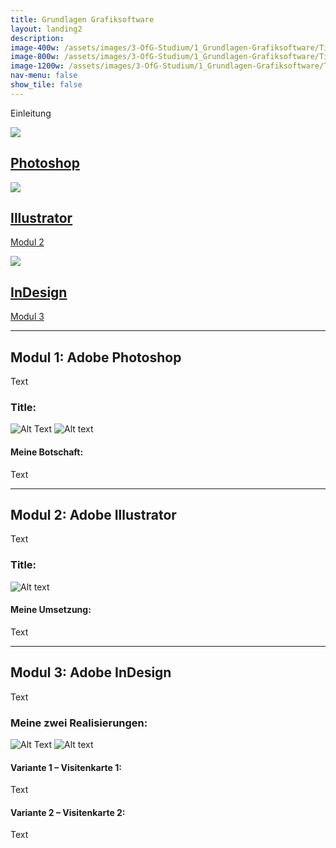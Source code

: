 ```yaml
---
title: Grundlagen Grafiksoftware
layout: landing2
description: 
image-400w: /assets/images/3-OfG-Studium/1_Grundlagen-Grafiksoftware/Title-Grundlagen-Grafiksoftware-400w.jpg
image-800w: /assets/images/3-OfG-Studium/1_Grundlagen-Grafiksoftware/Title-Grundlagen-Grafiksoftware-800w.jpg
image-1200w: /assets/images/3-OfG-Studium/1_Grundlagen-Grafiksoftware/Title-Grundlagen-Grafiksoftware-1200w.jpg
nav-menu: false
show_tile: false
---
```


<!-- One -->
<section id="Einleitung Grundlagen Garfiksoftware">
  <p>Einleitung</p>
</section>

<!-- Two -->
<section class="bricks">
	<article class="style1">
		<span class="image">
			<img 
        src="{{ 'assets/images/3-OfG-Studium/2_Ai-Masterclass/Ai-Masterclass_Modul-01-1080w.jpg' | relative_url }}" 
        srcset="
            {{ 'assets/images/3-OfG-Studium/2_Ai-Masterclass/Ai-Masterclass_Modul-01-400w.jpg' | relative_url }} 400w
            , {{ 'assets/images/3-OfG-Studium/2_Ai-Masterclass/Ai-Masterclass_Modul-01-800w.jpg' | relative_url }} 800w
            , {{ 'assets/images/3-OfG-Studium/2_Ai-Masterclass/Ai-Masterclass_Modul-01-1080w.jpg' | relative_url }} 1080w
        "
        sizes="20vw"
      >
		</span>
		<a href="#modul-1">
			<h2>Photoshop</h2>
		</a>
	</article>
	<article class="style2">
		<span class="image">
			<img 
        src="{{ 'assets/images/3-OfG-Studium/2_Ai-Masterclass/Ai-Masterclass_Modul-02-1080w.jpg' | relative_url }}" 
        srcset="
            {{ 'assets/images/3-OfG-Studium/2_Ai-Masterclass/Ai-Masterclass_Modul-02-400w.jpg' | relative_url }} 400w
            , {{ 'assets/images/3-OfG-Studium/2_Ai-Masterclass/Ai-Masterclass_Modul-02-800w.jpg' | relative_url }} 800w
            , {{ 'assets/images/3-OfG-Studium/2_Ai-Masterclass/Ai-Masterclass_Modul-02-1080w.jpg' | relative_url }} 1080w
        "
        sizes="20vw"
      >
		</span>
		<a href="#modul-2">
			<h2>Illustrator</h2>
			<div class="content">
				<p>Modul 2</p>
			</div>
		</a>
	</article>
	<article class="style3">
		<span class="image">
			<img 
        src="{{ 'assets/images/3-OfG-Studium/2_Ai-Masterclass/Ai-Masterclass_Modul-03-1080w.jpg' | relative_url }}" 
        srcset="
            {{ 'assets/images/3-OfG-Studium/2_Ai-Masterclass/Ai-Masterclass_Modul-03-400w.jpg' | relative_url }} 400w
            , {{ 'assets/images/3-OfG-Studium/2_Ai-Masterclass/Ai-Masterclass_Modul-03-800w.jpg' | relative_url }} 800w
            , {{ 'assets/images/3-OfG-Studium/2_Ai-Masterclass/Ai-Masterclass_Modul-03-1080w.jpg' | relative_url }} 1080w
        "
        sizes="20vw"
      >
		</span>
		<a href="#modul-3">
			<h2>InDesign</h2>
			<div class="content">
				<p>Modul 3</p>
			</div>
		</a>
	</article>
</section>
<hr />

<!-- Three -->
<section id="modul-1" class="anchor">
  <h2>Modul 1: Adobe Photoshop</h2>
  <p>Text</p>
  <h3 style="text-align: left;">Title:</h3>
  <image-compare class="image image__center" data-position="center center">
      <img 
        slot="image-1" 
        alt="Alt Text" 
        src="{% link /assets/images/3-OfG-Studium/1_Grundlagen-Grafiksoftware/Grundlagen-Grafiksoftware_Modul-01_Bildmontage-OzeanMuell-1200w.jpg %}" 
        srcset="
            {% link /assets/images/3-OfG-Studium/1_Grundlagen-Grafiksoftware/Grundlagen-Grafiksoftware_Modul-01_Bildmontage-OzeanMuell-100w.jpg %} 100w
            , {% link /assets/images/3-OfG-Studium/1_Grundlagen-Grafiksoftware/Grundlagen-Grafiksoftware_Modul-01_Bildmontage-OzeanMuell-400w.jpg %} 400w
            , {% link /assets/images/3-OfG-Studium/1_Grundlagen-Grafiksoftware/Grundlagen-Grafiksoftware_Modul-01_Bildmontage-OzeanMuell-800w.jpg %} 800w
            , {% link /assets/images/3-OfG-Studium/1_Grundlagen-Grafiksoftware/Grundlagen-Grafiksoftware_Modul-01_Bildmontage-OzeanMuell-1200w.jpg %} 1200w
        "
        sizes="80vw"
      />
      <img 
        slot="image-2" 
        alt="Alt text" 
        src="{% link /assets/images/3-OfG-Studium/1_Grundlagen-Grafiksoftware/Grundlagen-Grafiksoftware_Modul-01_Bildmontage-OzeanMuell-Mockup-1200w.jpg %}" 
        srcset="
            {% link /assets/images/3-OfG-Studium/1_Grundlagen-Grafiksoftware/Grundlagen-Grafiksoftware_Modul-01_Bildmontage-OzeanMuell-Mockup-100w.jpg %} 100w
            , {% link /assets/images/3-OfG-Studium/1_Grundlagen-Grafiksoftware/Grundlagen-Grafiksoftware_Modul-01_Bildmontage-OzeanMuell-Mockup-400w.jpg %} 400w
            , {% link /assets/images/3-OfG-Studium/1_Grundlagen-Grafiksoftware/Grundlagen-Grafiksoftware_Modul-01_Bildmontage-OzeanMuell-Mockup-800w.jpg %} 800w
            , {% link /assets/images/3-OfG-Studium/1_Grundlagen-Grafiksoftware/Grundlagen-Grafiksoftware_Modul-01_Bildmontage-OzeanMuell-Mockup-1200w.jpg %} 1200w
        "
        sizes="80vw"
      />
  </image-compare>
  <h4>Meine Botschaft:</h4>
  <p>Text</p>
</section>

<hr />

<!-- Four -->
<section id="modul-2" class="anchor">
  <h2>Modul 2: Adobe Illustrator</h2>
  <p>Text</p>
  <h3 style="text-align: left;">Title:</h3>
  <img 
      alt="Alt text" 
      src="{% link /assets/images/3-OfG-Studium/1_Grundlagen-Grafiksoftware/Grundlagen-Grafiksoftware_Modul-02_Vektor-Biene-1200w.jpg %}" 
      srcset="
          {% link /assets/images/3-OfG-Studium/1_Grundlagen-Grafiksoftware/Grundlagen-Grafiksoftware_Modul-02_Vektor-Biene-100w.jpg %} 100w
          , {% link /assets/images/3-OfG-Studium/1_Grundlagen-Grafiksoftware/Grundlagen-Grafiksoftware_Modul-02_Vektor-Biene-400w.jpg %} 400w
          , {% link /assets/images/3-OfG-Studium/1_Grundlagen-Grafiksoftware/Grundlagen-Grafiksoftware_Modul-02_Vektor-Biene-800w.jpg %} 800w
          , {% link /assets/images/3-OfG-Studium/1_Grundlagen-Grafiksoftware/Grundlagen-Grafiksoftware_Modul-02_Vektor-Biene-1200w.jpg %} 1200w
      "
      sizes="80vw"
      class="image image__center" 
    />
  <h4>Meine Umsetzung:</h4>
  <p>Text</p>
</section>

<hr />

<!-- Five -->
<section id="modul-3" class="anchor">
  <h2>Modul 3: Adobe InDesign</h2>
  <p>Text</p>
  <h3 style="text-align: left;">Meine zwei Realisierungen:</h3>
  <glider-gallery lightbox-id="visitenkarten">
      <img 
        slot="image-1" 
        alt="Alt Text" 
        src="{% link /assets/images/3-OfG-Studium/1_Grundlagen-Grafiksoftware/Grundlagen-Grafiksoftware_Modul-03_Visitenkarte-Version1-1200w.jpg %}" 
        srcset="
            {% link /assets/images/3-OfG-Studium/1_Grundlagen-Grafiksoftware/Grundlagen-Grafiksoftware_Modul-03_Visitenkarte-Version1-100w.jpg %} 100w
            , {% link /assets/images/3-OfG-Studium/1_Grundlagen-Grafiksoftware/Grundlagen-Grafiksoftware_Modul-03_Visitenkarte-Version1-400w.jpg %} 400w
            , {% link /assets/images/3-OfG-Studium/1_Grundlagen-Grafiksoftware/Grundlagen-Grafiksoftware_Modul-03_Visitenkarte-Version1-800w.jpg %} 800w
            , {% link /assets/images/3-OfG-Studium/1_Grundlagen-Grafiksoftware/Grundlagen-Grafiksoftware_Modul-03_Visitenkarte-Version1-1200w.jpg %} 1200w
        "
        sizes="80vw"
      />
      <img 
        slot="image-2" 
        alt="Alt text" 
        src="{% link /assets/images/3-OfG-Studium/1_Grundlagen-Grafiksoftware/Grundlagen-Grafiksoftware_Modul-03_Visitenkarte-Version2-1200w.jpg %}" 
        srcset="
            {% link /assets/images/3-OfG-Studium/1_Grundlagen-Grafiksoftware/Grundlagen-Grafiksoftware_Modul-03_Visitenkarte-Version2-100w.jpg %} 100w
            , {% link /assets/images/3-OfG-Studium/1_Grundlagen-Grafiksoftware/Grundlagen-Grafiksoftware_Modul-03_Visitenkarte-Version2-400w.jpg %} 400w
            , {% link /assets/images/3-OfG-Studium/1_Grundlagen-Grafiksoftware/Grundlagen-Grafiksoftware_Modul-03_Visitenkarte-Version2-800w.jpg %} 800w
            , {% link /assets/images/3-OfG-Studium/1_Grundlagen-Grafiksoftware/Grundlagen-Grafiksoftware_Modul-03_Visitenkarte-Version2-1200w.jpg %} 1200w
        "
        sizes="80vw"
      />
  </glider-gallery>
  <div class="row">
    <div class="6u 12u$(medium)">
      <h4>Variante 1 – Visitenkarte 1:</h4>
      <p>Text</p>
    </div>
    <div class="6u 12u$(medium)">
      <h4>Variante 2 – Visitenkarte 2:</h4>
      <p>Text</p>
    </div>
  </div>
</section>
